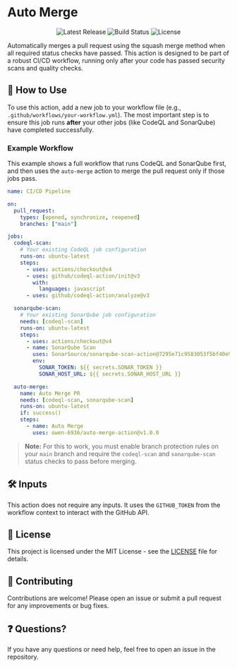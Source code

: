 # Auto Merge

<div align="center">
  <img src="https://img.shields.io/github/v/release/owen-6936/auto-merge-action" alt="Latest Release">
  <img src="https://img.shields.io/github/actions/workflow/status/owen-6936/auto-merge-action/test-workflow.yml" alt="Build Status">
  <img src="https://img.shields.io/github/license/owen-6936/auto-merge-action" alt="License">
</div>

Automatically merges a pull request using the squash merge method when all required status checks have passed. This action is designed to be part of a robust CI/CD workflow, running only after your code has passed security scans and quality checks.

## 🚀 How to Use

To use this action, add a new job to your workflow file (e.g., `.github/workflows/your-workflow.yml`). The most important step is to ensure this job runs **after** your other jobs (like CodeQL and SonarQube) have completed successfully.

### Example Workflow

This example shows a full workflow that runs CodeQL and SonarQube first, and then uses the `auto-merge` action to merge the pull request only if those jobs pass.

```yaml
name: CI/CD Pipeline

on:
  pull_request:
    types: [opened, synchronize, reopened]
    branches: ["main"]

jobs:
  codeql-scan:
    # Your existing CodeQL job configuration
    runs-on: ubuntu-latest
    steps:
      - uses: actions/checkout@v4
      - uses: github/codeql-action/init@v3
        with:
          languages: javascript
      - uses: github/codeql-action/analyze@v3

  sonarqube-scan:
    # Your existing SonarQube job configuration
    needs: [codeql-scan]
    runs-on: ubuntu-latest
    steps:
      - uses: actions/checkout@v4
      - name: SonarQube Scan
        uses: SonarSource/sonarqube-scan-action@7295e71c9583053f5bf40e9d4068a0c974603ec8
        env:
          SONAR_TOKEN: ${{ secrets.SONAR_TOKEN }}
          SONAR_HOST_URL: ${{ secrets.SONAR_HOST_URL }}

  auto-merge:
    name: Auto Merge PR
    needs: [codeql-scan, sonarqube-scan]
    runs-on: ubuntu-latest
    if: success()
    steps:
      - name: Auto Merge
        uses: owen-6936/auto-merge-action@v1.0.0
````

> **Note:** For this to work, you must enable branch protection rules on your `main` branch and require the `codeql-scan` and `sonarqube-scan` status checks to pass before merging.

## 🛠️ Inputs

This action does not require any inputs. It uses the `GITHUB_TOKEN` from the workflow context to interact with the GitHub API.

## 📄 License

This project is licensed under the MIT License - see the [LICENSE](https://www.google.com/search?q=LICENSE) file for details.

## 🤝 Contributing

Contributions are welcome! Please open an issue or submit a pull request for any improvements or bug fixes.

## ❓ Questions?

If you have any questions or need help, feel free to open an issue in the repository.
